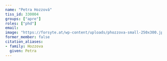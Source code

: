 ```yaml
---
name: "Petra Hozzová"
tiss_id: 330004
groups: ["apre"]
roles: ["phd"]
email:
image: "https://forsyte.at/wp-content/uploads/phozzova-small-250x300.jpg"
former_member: false
citation_aliases:
- family: Hozzova
  given: Petra
---
```


<!--
Your custom content goes here.
-->